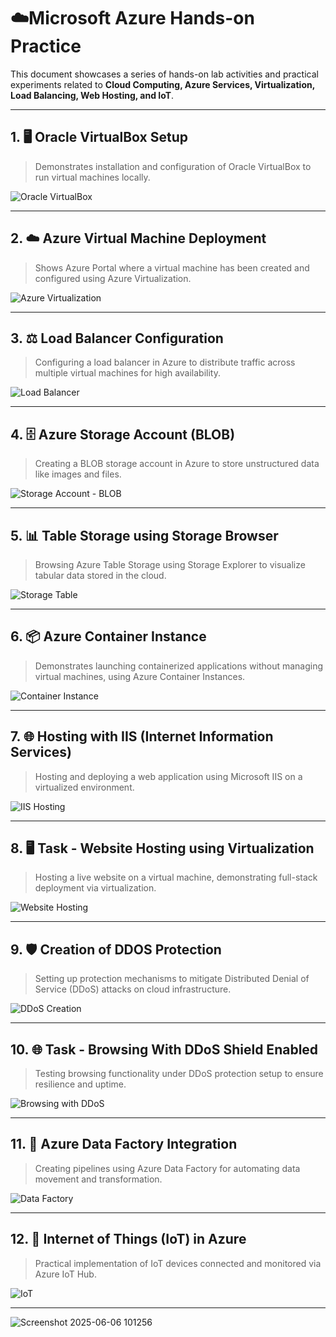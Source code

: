 # ☁️Microsoft Azure Hands-on Practice

This document showcases a series of hands-on lab activities and practical experiments related to **Cloud Computing, Azure Services, Virtualization, Load Balancing, Web Hosting, and IoT**.


---

## 1. 🖥️ Oracle VirtualBox Setup

> Demonstrates installation and configuration of Oracle VirtualBox to run virtual machines locally.

![Oracle VirtualBox](https://github.com/user-attachments/assets/5a17ce0f-e49c-497b-9e00-6114296a11df)

---

## 2. ☁️ Azure Virtual Machine Deployment

> Shows Azure Portal where a virtual machine has been created and configured using Azure Virtualization.

![Azure Virtualization](https://github.com/user-attachments/assets/7af5048d-059b-4a84-8549-310efae3dacc)

---

## 3. ⚖️ Load Balancer Configuration

> Configuring a load balancer in Azure to distribute traffic across multiple virtual machines for high availability.

![Load Balancer](https://github.com/user-attachments/assets/df4c2368-826f-4883-b04d-f5f3d866a961)

---

## 4. 🗄️ Azure Storage Account (BLOB)

> Creating a BLOB storage account in Azure to store unstructured data like images and files.

![Storage Account - BLOB](https://github.com/user-attachments/assets/5a7a1627-b32a-4c09-9771-a33f4467c5f0)

---

## 5. 📊 Table Storage using Storage Browser

> Browsing Azure Table Storage using Storage Explorer to visualize tabular data stored in the cloud.

![Storage Table](https://github.com/user-attachments/assets/4878dbed-faa5-4780-bf29-ed36e220f224)

---

## 6. 📦 Azure Container Instance

> Demonstrates launching containerized applications without managing virtual machines, using Azure Container Instances.

![Container Instance](https://github.com/user-attachments/assets/71c51e91-49a5-42e7-a2ec-401624ef3afc)

---

## 7. 🌐 Hosting with IIS (Internet Information Services)

> Hosting and deploying a web application using Microsoft IIS on a virtualized environment.

![IIS Hosting](https://github.com/user-attachments/assets/a65ff39a-ad85-4e7c-8e2c-885b245e0312)

---

## 8. 🖥️ Task - Website Hosting using Virtualization

> Hosting a live website on a virtual machine, demonstrating full-stack deployment via virtualization.

![Website Hosting](https://github.com/user-attachments/assets/4e2e2ec3-5894-41f0-a75b-442a4e1ddba7)

---

## 9. 🛡️ Creation of DDOS Protection

> Setting up protection mechanisms to mitigate Distributed Denial of Service (DDoS) attacks on cloud infrastructure.

![DDoS Creation](https://github.com/user-attachments/assets/3f228193-4153-44e9-9bca-eb49ad287188)

---

## 10. 🌐 Task - Browsing With DDoS Shield Enabled

> Testing browsing functionality under DDoS protection setup to ensure resilience and uptime.

![Browsing with DDoS](https://github.com/user-attachments/assets/92055d93-c4f8-44c4-b9db-b0ca934774f0)

---

## 11. 🔄 Azure Data Factory Integration

> Creating pipelines using Azure Data Factory for automating data movement and transformation.

![Data Factory](https://github.com/user-attachments/assets/fca07b61-b738-496b-9f28-3f6d8919616f)

---

## 12. 🤖 Internet of Things (IoT) in Azure

> Practical implementation of IoT devices connected and monitored via Azure IoT Hub.

![IoT](https://github.com/user-attachments/assets/4473fc0f-452c-45ff-9555-6dd624391421)

---
![Screenshot 2025-06-06 101256](https://github.com/user-attachments/assets/6f32b6da-362e-4699-834d-f7043f828711)


